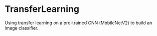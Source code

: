 # TransferLearning
Using transfer learning on a pre-trained CNN (MobileNetV2) to build an image classifier.
